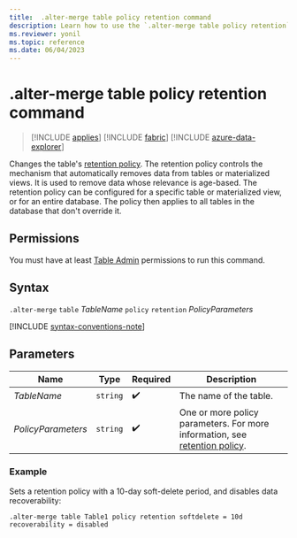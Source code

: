 ```yaml
---
title:  .alter-merge table policy retention command
description: Learn how to use the `.alter-merge table policy retention` command to change the table's retention policy.
ms.reviewer: yonil
ms.topic: reference
ms.date: 06/04/2023
---
```

# .alter-merge table policy retention command

> [!INCLUDE [applies](../includes/applies-to-version/applies.md)] [!INCLUDE [fabric](../includes/applies-to-version/fabric.md)] [!INCLUDE [azure-data-explorer](../includes/applies-to-version/azure-data-explorer.md)]

Changes the table's [retention policy](retention-policy.md). The retention policy controls the mechanism that automatically removes data from tables or materialized views. It is used to remove data whose relevance is age-based. The retention policy can be configured for a specific table or materialized view, or for an entire database. The policy then applies to all tables in the database that don't override it.

## Permissions

You must have at least [Table Admin](../access-control/role-based-access-control.md) permissions to run this command.

## Syntax

`.alter-merge` `table` *TableName* `policy` `retention` *PolicyParameters*

[!INCLUDE [syntax-conventions-note](../includes/syntax-conventions-note.md)]

## Parameters

|Name|Type|Required|Description|
|--|--|--|--|
|*TableName*| `string` | :heavy_check_mark:|The name of the table.|
|*PolicyParameters*| `string` | :heavy_check_mark:|One or more policy parameters. For more information, see [retention policy](retention-policy.md).|

### Example

Sets a retention policy with a 10-day soft-delete period, and disables data recoverability:

```kusto
.alter-merge table Table1 policy retention softdelete = 10d recoverability = disabled
```
